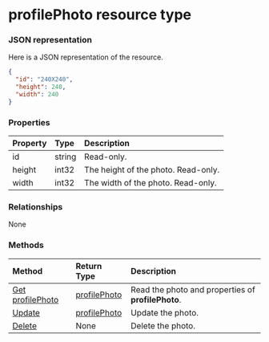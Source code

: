 # profilePhoto resource type



### JSON representation

Here is a JSON representation of the resource.

<!-- {
  "blockType": "resource",
  "optionalProperties": [

  ],
  "@odata.type": "microsoft.graph.profilephoto"
}-->

```json
{
  "id": "240X240",
  "height": 240,
  "width": 240
}

```
### Properties
| Property	   | Type	|Description|
|:---------------|:--------|:----------|
|id|string|Read-only.|
|height|int32|The height of the photo. Read-only.|
|width|int32|The width of the photo. Read-only.|

### Relationships
None


### Methods

| Method		   | Return Type	|Description|
|:---------------|:--------|:----------|
|[Get profilePhoto](../api/profilephoto_get.md) | [profilePhoto](profilephoto.md) |Read the photo and properties of **profilePhoto**. |
|[Update](../api/profilephoto_update.md) | [profilePhoto](profilephoto.md)  |Update the photo. |
|[Delete](../api/profilephoto_delete.md) | None |Delete the photo. |

<!-- uuid: 8fcb5dbc-d5aa-4681-8e31-b001d5168d79
2015-10-25 14:57:30 UTC -->
<!-- {
  "type": "#page.annotation",
  "description": "profilePhoto resource",
  "keywords": "",
  "section": "documentation",
  "tocPath": ""
}-->